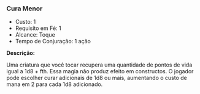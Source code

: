 ### Cura Menor

- Custo: 1
- Requisito em Fé: 1
- Alcance: Toque
- Tempo de Conjuração: 1 ação

**Descrição:**

Uma criatura que você tocar recupera uma quantidade de pontos de vida igual a 1d8 + fth. Essa magia não produz efeito em constructos. O jogador pode escolher curar adicionais de 1d8 ou mais, aumentando o custo de mana em 2 para cada 1d8 adicionado.